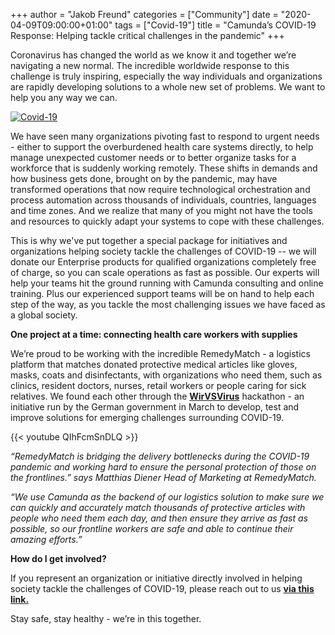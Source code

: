 +++
author = "Jakob Freund"
categories = ["Community"]
date = "2020-04-09T09:00:00+01:00"
tags = ["Covid-19"]
title = "Camunda’s COVID-19 Response: Helping tackle critical challenges in the pandemic"
+++

Coronavirus has changed the world as we know it and together we’re navigating a new normal. The incredible worldwide response to this challenge is truly inspiring, especially the way individuals and organizations are rapidly developing solutions to a whole new set of problems. We want to help you any way we can.

[![Covid-19](https://blog.camunda.com/post/2020/04/covid19/Camunda_vs_Covid_300px.png)](https://camunda.com/services/covid-19-response/)
<!--more-->

We have seen many organizations pivoting fast to respond to urgent needs - either to support the overburdened health care systems directly, to help manage unexpected customer needs or to better organize tasks for a workforce that is suddenly working remotely. These shifts in demands and how business gets done, brought on by the pandemic, may have transformed operations that now require technological orchestration and process automation across thousands of individuals, countries, languages and time zones. And we realize that many of you might not have the tools and resources to quickly adapt your systems to cope with these challenges.

This is why we've put together a special package for initiatives and organizations helping society tackle the challenges of COVID-19 -- we will donate our Enterprise products for  qualified organizations completely free of charge, so you can scale operations as fast as possible. Our experts will help your teams hit the ground running with Camunda consulting and online training. Plus our experienced support teams will be on hand to help each step of the way, as you tackle the most challenging issues we have faced as a global society.

__One project at a time: connecting health care workers with supplies__

We’re proud to be working with the incredible RemedyMatch - a logistics platform that matches donated protective medical articles like gloves, masks, coats and disinfectants, with organizations who need them, such as clinics, resident doctors, nurses, retail workers or people caring for sick relatives. We found each other through the **[WirVSVirus](https://wirvsvirushackathon.org/?lang=en)** hackathon - an initiative run by the German government in March to develop, test and improve solutions for emerging challenges surrounding COVID-19.

{{< youtube QIhFcmSnDLQ >}}


*“RemedyMatch is bridging the delivery bottlenecks during the COVID-19 pandemic and working hard to ensure the personal protection of those on the frontlines.” says Matthias Diener Head of Marketing at RemedyMatch.*

*“We use Camunda as the backend of our logistics solution to make sure we can quickly and accurately match thousands of protective articles with people who need them each day, and then ensure they arrive as fast as possible, so our frontline workers are safe and able to continue their amazing efforts.”*

__How do I get involved?__

If you represent an organization or initiative directly involved in helping society tackle the challenges of COVID-19, please reach out to us **[via this link.](https://camunda.com/services/covid-19-response/)**

Stay safe, stay healthy - we’re in this together.
